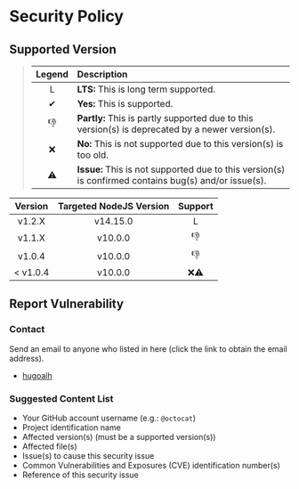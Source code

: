 # Security Policy

## Supported Version

> | **Legend** | **Description** |
> |:-:|:--|
> | L | **LTS:** This is long term supported. |
> | ✔ | **Yes:** This is supported. |
> | 👎 | **Partly:** This is partly supported due to this version(s) is deprecated by a newer version(s). |
> | ❌ | **No:** This is not supported due to this version(s) is too old. |
> | ⚠ | **Issue:** This is not supported due to this version(s) is confirmed contains bug(s) and/or issue(s). |

| **Version** | **Targeted NodeJS Version** | **Support** |
|:-:|:-:|:-:|
| v1.2.X | v14.15.0 | L |
| v1.1.X | v10.0.0 | 👎 |
| v1.0.4 | v10.0.0 | 👎 |
| < v1.0.4 | v10.0.0 | ❌⚠ |

## Report Vulnerability

### Contact

Send an email to anyone who listed in here (click the link to obtain the email address).

- [hugoalh](https://github.com/hugoalh)

### Suggested Content List

- Your GitHub account username (e.g.: `@octocat`)
- Project identification name
- Affected version(s) (must be a supported version(s))
- Affected file(s)
- Issue(s) to cause this security issue
- Common Vulnerabilities and Exposures (CVE) identification number(s)
- Reference of this security issue

